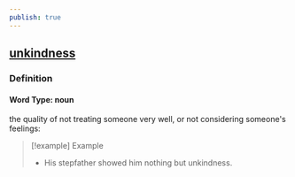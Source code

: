 ```yaml
---
publish: true
---
```


## [unkindness](https://dictionary.cambridge.org/dictionary/english/unkindness)

### Definition
#### Word Type: noun
the quality of not treating someone very well, or not considering someone's feelings:

>[!example] Example
> - His stepfather showed him nothing but unkindness.
